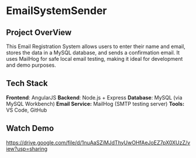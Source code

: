# EmailSystemSender
## Project OverView
This Email Registration System allows users to enter their name and email, stores the data in a MySQL database, and sends a confirmation email. It uses MailHog for safe local email testing, making it ideal for development and demo purposes.

## Tech Stack

**Frontend**: AngularJS
**Backend**: Node.js + Express
**Database**: MySQL (via MySQL Workbench)
**Email Service:** MailHog (SMTP testing server)
**Tools:** VS Code, GitHub

## Watch Demo
https://drive.google.com/file/d/1nuAaSZiMJdThyUwOHfAeJoEZ7pX0XUzZ/view?usp=sharing
